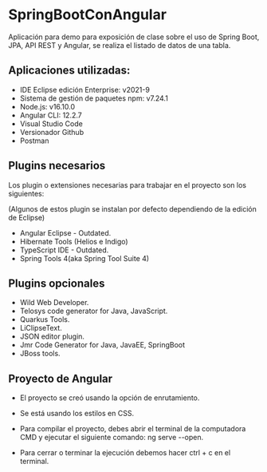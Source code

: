 # SpringBootConAngular

Aplicación para demo para exposición de clase sobre el uso de Spring Boot,
JPA, API REST y Angular, se realiza el listado de datos de una tabla.

## Aplicaciones utilizadas:

- IDE Eclipse edición Enterprise: v2021-9
- Sistema de gestión de paquetes npm: v7.24.1
- Node.js: v16.10.0
- Angular CLI: 12.2.7
- Visual Studio Code
- Versionador Github
- Postman

## Plugins necesarios

Los plugin o extensiones necesarias para trabajar en el proyecto son los siguientes:

(Algunos de estos plugin se instalan por defecto dependiendo de la edición de Eclipse)

- Angular Eclipse - Outdated.
- Hibernate Tools (Helios e Indigo)
- TypeScript IDE - Outdated.
- Spring Tools 4(aka Spring Tool Suite 4)

## Plugins opcionales

- Wild Web Developer.
- Telosys code generator for Java, JavaScript.
- Quarkus Tools.
- LiClipseText.
- JSON editor plugin.
- Jmr Code Generator for Java, JavaEE, SpringBoot
- JBoss tools.

## Proyecto de Angular

- El proyecto se creó usando la opción de enrutamiento.

- Se está usando los estilos en CSS.

- Para compilar el proyecto, debes abrir el terminal de la computadora
  CMD y ejecutar el siguiente comando: ng serve --open.

- Para cerrar o terminar la ejecución debemos hacer ctrl + c en el terminal.
